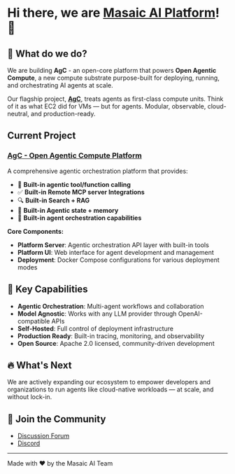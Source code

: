 # Hi there, we are [Masaic AI Platform](https://masaic.ai/)! 🚀

## 🌟 What do we do?

We are building **AgC** - an open-core platform that powers **Open Agentic Compute**, a new compute substrate purpose-built for deploying, running, and orchestrating AI agents at scale.

Our flagship project, **[AgC](https://github.com/openagenticcompute/AgC)**, treats agents as first-class compute units. Think of it as what EC2 did for VMs — but for agents. Modular, observable, cloud-neutral, and production-ready.

## Current Project

### [AgC - Open Agentic Compute Platform](https://github.com/openagenticcompute/AgC)
A comprehensive agentic orchestration platform that provides:

- 🔧 **Built-in agentic tool/function calling**
- ✅ **Built-in Remote MCP server Integrations**
- 🔍 **Built-in Search + RAG**
- 🧠 **Built-in Agentic state + memory**
- 🎯 **Built-in agent orchestration capabilities**

**Core Components:**
- **Platform Server**: Agentic orchestration API layer with built-in tools
- **Platform UI**: Web interface for agent development and management
- **Deployment**: Docker Compose configurations for various deployment modes

## 🚀 Key Capabilities

- **Agentic Orchestration**: Multi-agent workflows and collaboration
- **Model Agnostic**: Works with any LLM provider through OpenAI-compatible APIs
- **Self-Hosted**: Full control of deployment infrastructure
- **Production Ready**: Built-in tracing, monitoring, and observability
- **Open Source**: Apache 2.0 licensed, community-driven development

## 🔥 What's Next

We are actively expanding our ecosystem to empower developers and organizations to run agents like cloud-native workloads — at scale, and without lock-in.

## 💬 Join the Community
- [Discussion Forum](https://github.com/orgs/masaic-ai-platform/discussions)
- [Discord](https://discord.com/channels/1335132819260702723/1354795442004820068)

---

Made with ❤️ by the Masaic AI Team 
